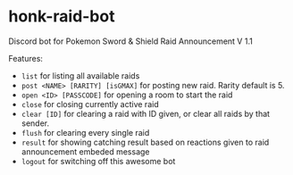 # honk-raid-bot

Discord bot for Pokemon Sword & Shield Raid Announcement
V 1.1

Features:
- `list` for listing all available raids
- `post <NAME> [RARITY] [isGMAX]` for posting new raid. Rarity default is 5.
- `open <ID> [PASSCODE]` for opening a room to start the raid
- `close` for closing currently active raid
- `clear [ID]` for clearing a raid with ID given, or clear all raids by that sender.
- `flush` for clearing every single raid
- `result` for showing catching result based on reactions given to raid announcement embeded message
- `logout` for switching off this awesome bot
